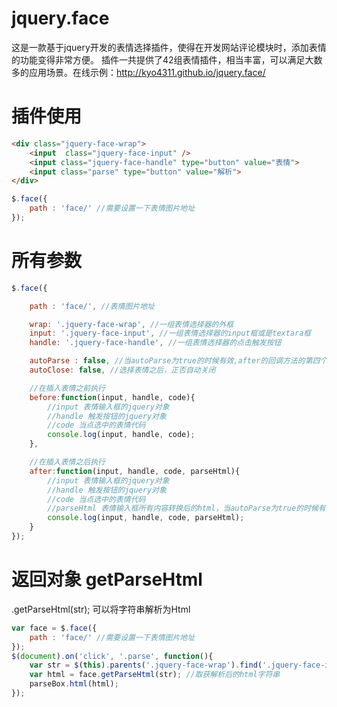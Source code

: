 # jquery.face
这是一款基于jquery开发的表情选择插件，使得在开发网站评论模块时，添加表情的功能变得非常方便。
插件一共提供了42组表情插件，相当丰富，可以满足大数多的应用场景。在线示例：http://kyo4311.github.io/jquery.face/

# 插件使用
```html
<div class="jquery-face-wrap">
    <input  class="jquery-face-input" />
    <input class="jquery-face-handle" type="button" value="表情">
    <input class="parse" type="button" value="解析">
</div>
```

```js
$.face({
    path : 'face/' //需要设置一下表情图片地址
});
```


# 所有参数
```js
$.face({

    path : 'face/', //表情图片地址

    wrap: '.jquery-face-wrap', //一组表情选择器的外框
    input: '.jquery-face-input', //一组表情选择器的input框或是textara框
    handle: '.jquery-face-handle', //一组表情选择器的点击触发按钮

    autoParse : false, //当autoParse为true的时候有效,after的回调方法的第四个参数有效
    autoClose: false, //选择表情之后，正否自动关闭

    //在插入表情之前执行
    before:function(input, handle, code){
        //input 表情输入框的jquery对象
        //handle 触发按钮的jquery对象
        //code 当点选中的表情代码
        console.log(input, handle, code);
    },

    //在插入表情之后执行
    after:function(input, handle, code, parseHtml){
        //input 表情输入框的jquery对象
        //handle 触发按钮的jquery对象
        //code 当点选中的表情代码
        //parseHtml 表情输入框所有内容转换后的html，当autoParse为true的时候有效
        console.log(input, handle, code, parseHtml);
    }
});
```

# 返回对象 getParseHtml
.getParseHtml(str); 可以将字符串解析为Html
```js
var face = $.face({
    path : 'face/' //需要设置一下表情图片地址
});
$(document).on('click', '.parse', function(){
    var str = $(this).parents('.jquery-face-wrap').find('.jquery-face-input').val();
    var html = face.getParseHtml(str); //取获解析后的html字符串
    parseBox.html(html);
});
```